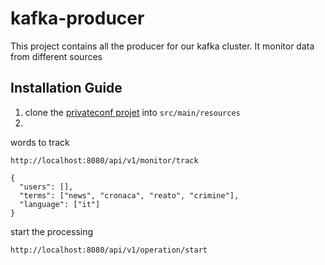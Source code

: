 # kafka-producer
This project contains all the producer for our kafka cluster. It monitor data from different sources

## Installation Guide

1. clone the [privateconf projet](https://github.com/fabiofumarola/privateconfs) into ```src/main/resources```
2. 


words to track

```
http://localhost:8080/api/v1/monitor/track

{
  "users": [],
  "terms": ["news", "cronaca", "reato", "crimine"],
  "language": ["it"]
}
```

start the processing

```
http://localhost:8080/api/v1/operation/start

```